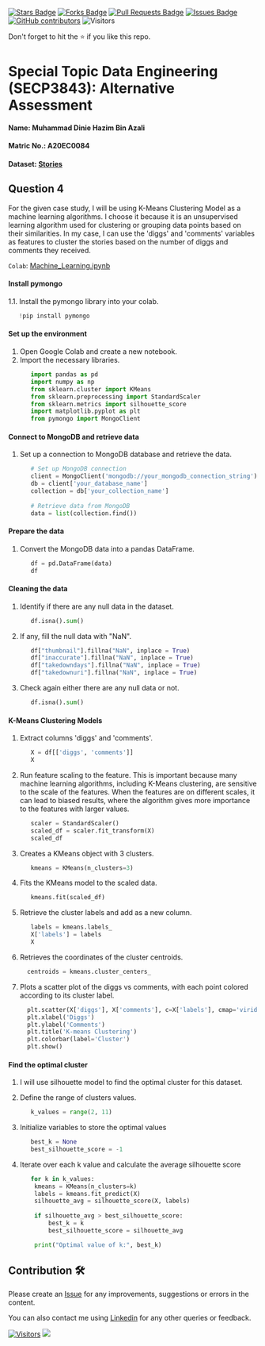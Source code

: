 <a href="https://github.com/drshahizan/SECP3843/stargazers"><img src="https://img.shields.io/github/stars/drshahizan/SECP3843" alt="Stars Badge"/></a>
<a href="https://github.com/drshahizan/SECP3843/network/members"><img src="https://img.shields.io/github/forks/drshahizan/SECP3843" alt="Forks Badge"/></a>
<a href="https://github.com/drshahizan/SECP3843/pulls"><img src="https://img.shields.io/github/issues-pr/drshahizan/SECP3843" alt="Pull Requests Badge"/></a>
<a href="https://github.com/drshahizan/SECP3843/issues"><img src="https://img.shields.io/github/issues/drshahizan/SECP3843" alt="Issues Badge"/></a>
<a href="https://github.com/drshahizan/SECP3843/graphs/contributors"><img alt="GitHub contributors" src="https://img.shields.io/github/contributors/drshahizan/SECP3843?color=2b9348"></a>
![Visitors](https://api.visitorbadge.io/api/visitors?path=https%3A%2F%2Fgithub.com%2Fdrshahizan%2FSECP3843&labelColor=%23d9e3f0&countColor=%23697689&style=flat)

Don't forget to hit the :star: if you like this repo.

# Special Topic Data Engineering (SECP3843): Alternative Assessment

#### Name: Muhammad Dinie Hazim Bin Azali
#### Matric No.: A20EC0084
#### Dataset: [Stories](https://github.com/drshahizan/dataset/tree/main/mongodb/07-stories)

## Question 4
For the given case study, I will be using K-Means Clustering Model as a machine learning algorithms. I choose it because it is an unsupervised learning algorithm used for clustering or grouping data points based on their similarities. In my case, I can use the 'diggs' and 'comments' variables as features to cluster the stories based on the number of diggs and comments they received.

`Colab`: [Machine_Learning.ipynb]()

#### Install pymongo

1.1. Install the pymongo library into your colab.
   ```python
      !pip install pymongo
   ```

#### Set up the environment

1. Open Google Colab and create a new notebook.
2. Import the necessary libraries.
   ```python
      import pandas as pd
      import numpy as np
      from sklearn.cluster import KMeans
      from sklearn.preprocessing import StandardScaler
      from sklearn.metrics import silhouette_score
      import matplotlib.pyplot as plt
      from pymongo import MongoClient
   ```

#### Connect to MongoDB and retrieve data

1. Set up a connection to MongoDB database and retrieve the data.
   ```python
      # Set up MongoDB connection
      client = MongoClient('mongodb://your_mongodb_connection_string')
      db = client['your_database_name']
      collection = db['your_collection_name']
      
      # Retrieve data from MongoDB
      data = list(collection.find())
   ```

#### Prepare the data

1. Convert the MongoDB data into a pandas DataFrame.
   ```python
      df = pd.DataFrame(data)
      df
   ```

#### Cleaning the data

1. Identify if there are any null data in the dataset.
   ```python
      df.isna().sum()
   ```

2. If any, fill the null data with "NaN".
   ```python
      df["thumbnail"].fillna("NaN", inplace = True)
      df["inaccurate"].fillna("NaN", inplace = True)
      df["takedowndays"].fillna("NaN", inplace = True)
      df["takedownuri"].fillna("NaN", inplace = True)
   ```

3. Check again either there are any null data or not.
   ```python
      df.isna().sum()
   ```

#### K-Means Clustering Models

1. Extract columns 'diggs' and 'comments'.
   ```python
      X = df[['diggs', 'comments']]
      X
   ```

2. Run feature scaling to the feature. This is important because many machine learning algorithms, including K-Means clustering, are sensitive to the scale of the features. When the features are on different scales, it can lead to biased results, where the algorithm gives more importance to the features with larger values.
   ```python
      scaler = StandardScaler()
      scaled_df = scaler.fit_transform(X)
      scaled_df
   ```

3. Creates a KMeans object with 3 clusters.
   ```python
      kmeans = KMeans(n_clusters=3)
   ```

5. Fits the KMeans model to the scaled data.
   ```python
      kmeans.fit(scaled_df)
   ```

7. Retrieve the cluster labels and add as a new column.
   ```python
      labels = kmeans.labels_
      X['labels'] = labels
      X
   ```

9. Retrieves the coordinates of the cluster centroids.
    ```python
      centroids = kmeans.cluster_centers_
    ```

11. Plots a scatter plot of the diggs vs comments, with each point colored according to its cluster label.
    ```python
      plt.scatter(X['diggs'], X['comments'], c=X['labels'], cmap='viridis')
      plt.xlabel('Diggs')
      plt.ylabel('Comments')
      plt.title('K-means Clustering')
      plt.colorbar(label='Cluster')
      plt.show()
    ```

#### Find the optimal cluster

1. I will use silhouette model to find the optimal cluster for this dataset.
2. Define the range of clusters values.
   ```python
      k_values = range(2, 11)
   ```
   
4. Initialize variables to store the optimal values
   ```python
      best_k = None
      best_silhouette_score = -1
   ```

6. Iterate over each k value and calculate the average silhouette score
   ```python
      for k in k_values:
       kmeans = KMeans(n_clusters=k)
       labels = kmeans.fit_predict(X)
       silhouette_avg = silhouette_score(X, labels)
       
       if silhouette_avg > best_silhouette_score:
           best_k = k
           best_silhouette_score = silhouette_avg

       print("Optimal value of k:", best_k)
   ```


## Contribution 🛠️
Please create an [Issue](https://github.com/drshahizan/special-topic-data-engineering/issues) for any improvements, suggestions or errors in the content.

You can also contact me using [Linkedin](https://www.linkedin.com/in/mikhel-adam/) for any other queries or feedback.

[![Visitors](https://api.visitorbadge.io/api/visitors?path=https%3A%2F%2Fgithub.com%2Fdrshahizan&labelColor=%23697689&countColor=%23555555&style=plastic)](https://visitorbadge.io/status?path=https%3A%2F%2Fgithub.com%2Fdrshahizan)
![](https://hit.yhype.me/github/profile?user_id=81284918)
